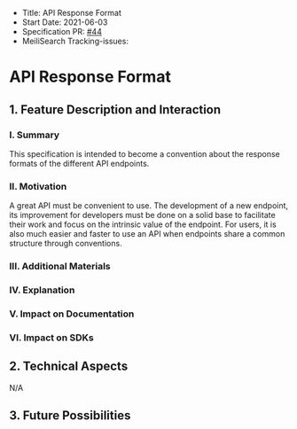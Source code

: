 - Title: API Response Format
- Start Date: 2021-06-03
- Specification PR: [#44](https://github.com/meilisearch/specifications/pull/44)
- MeiliSearch Tracking-issues:

# API Response Format

## 1. Feature Description and Interaction

### I. Summary

This specification is intended to become a convention about the response formats of the different API endpoints.

### II. Motivation

A great API must be convenient to use. The development of a new endpoint, its improvement for developers must be done on a solid base to facilitate their work and focus on the intrinsic value of the endpoint. For users, it is also much easier and faster to use an API when endpoints share a common structure through conventions.

### III. Additional Materials
### IV. Explanation
### V. Impact on Documentation
### VI. Impact on SDKs

## 2. Technical Aspects
N/A

## 3. Future Possibilities
